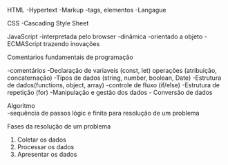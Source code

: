 HTML
-Hypertext
-Markup
 -tags, elementos
 -Langague

 CSS
 -Cascading Style Sheet

 JavaScript
 -interpretada pelo browser
 -dinâmica
 -orientado a objeto
 -ECMAScript trazendo inovações 

 Comentarios fundamentais de programação

 -comentários
 -Declaração de variaveis (const, let)
 operações (atribuição, concaternação)
 -Tipos de dados (string, number, boolean, Date)
 -Estrutura de dados(functions, object, array)
 -controle de fluxo (if/else)
 -Estrutura de repetição (for)
 -Manipulação e gestão dos dados
     - Conversão de dados


Algoritmo      
-sequência de passos lógic e finita para resolução de um problema



Fases da resolução de um problema
01. Coletar os dados
02. Processar os dados
03. Apresentar os dados   